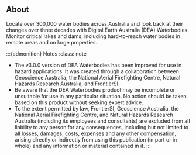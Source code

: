## About

Locate over 300,000 water bodies across Australia and look back at their changes over three decades with Digital Earth Australia (DEA) Waterbodies. Monitor critical lakes and dams, including hard-to-reach water bodies in remote areas and on large properties.

:::{admonition} Notes
:class: note

* The v3.0.0 version of DEA Waterbodies has been improved for use in hazard applications. It was created through a collaboration between Geoscience Australia, the National Aerial Firefighting Centre, Natural Hazards Research Australia, and FrontierSI.
* Be aware that the DEA Waterbodies product may be incomplete or unsuitable for use in any particular situation. No action should be taken based on this product without seeking expert advice.
* To the extent permitted by law, FrontierSI, Geoscience Australia, the National Aerial Firefighting Centre, and Natural Hazards Research Australia (including its employees and consultants) are excluded from all liability to any person for any consequences, including but not limited to all losses, damages, costs, expenses and any other compensation, arising directly or indirectly from using this publication (in part or in whole) and any information or material contained in it.
:::

